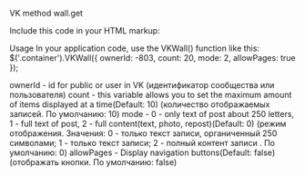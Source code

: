 VK method wall.get

Include this code in your HTML markup:
<div class="container">
<div id="post"></div>
<div id="nav"></div>
</div>
<div id="sc"></div>
<script src="https://ajax.googleapis.com/ajax/libs/jquery/1.12.0/jquery.min.js"></script>
<script src="js/vk-wall.js"></script>


Usage
In your application code, use the VKWall() function like this:
$('.container').VKWall({
        ownerId: -803,
        count: 20,
        mode: 2,
        allowPages: true
    });

ownerId - id for public or user in VK (идентификатор сообщества или пользователя)
count - this variable allows you to set the maximum amount of items displayed at a time(Default: 10)
    (количество отображаемых записей. По умолчанию: 10)
mode - 0 - only text of post about 250 letters, 1 - full text of post, 2 - full content(text, photo, repost)(Default: 0)
  (режим отображения. Значения: 0 - только текст записи, органиченный
  250 символами; 1 - только текст записи; 2 - полный контент записи . По умолчанию: 0)
allowPages - Display navigation buttons(Default: false) (отображать кнопки. По умолчанию: false)